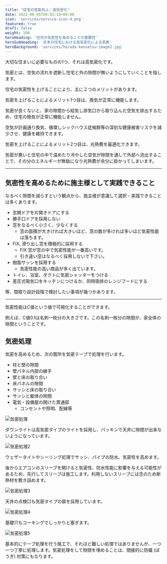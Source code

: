 ```yaml
---
title: "住宅の性能向上：高気密化"
date: 2022-08-05T09:03:13+09:00
icon: 'services/service-icon-4.png'
featured: true
draft: false
weight: 100
heroHeading: '住宅の気密性を高めることの重要性'
heroSubHeading: '日本の住宅における高気密化による恩恵'
heroBackground: 'services/harada-kensetsu-image2.jpg'
---
```


大切な住まいに必要なものの1つ、それは高気密化です。

気密とは、空気の流れを遮断し住宅と外の隙間が無いようにしていくことを指します。

住宅の気密性を上げることにより、主に２つのメリットがあります。

気密を上げることによるメリット1つ目は、換気が正常に機能します。

気密が良くないと、家の隙間から給気し排気口から取り込んだ空気を排出するため、住宅の換気が正常に機能しません。

空気が計画通り換気、循環しシックハウス症候群等の深刻な健康被害リスクを減少させ、健康を維持できます。

気密を上げることによるメリット2つ目は、光熱費を最適化できます。

気密が悪いと住宅の中で温めたり冷やした空気が隙間を通して外部へ流出することで、その分のエネルギーが無駄になり光熱費が余分に掛かってしまいます。

***

## 気密性を高めるために施主様として実践できること

なるべく隙間を減らすという観点から、施主様が意識して選択・実践できることは多くあります。

- 玄関ドアを片開きドアにする
- 勝手口ドアを採用しない
- 窓をなるべく小さく、少なくする
  - 窓の面積が大きければ大きいほど、窓の数が多ければ多いほど気密性能は落ちます。
- FIX, 滑り出し窓を積極的に採用する
  - FIX 窓が窓の中で気密性能が一番高いです。
  - 引き違い窓はなるべく採用しないで下さい。
- 樹脂サッシを採用する
  - 気密性能の高い商品が多く出ています。
- トイレ、浴室、ダクトに気密シャッターをつける
- 差圧式吸気口をキッチンにつけるか、同時吸排のレンジフードにする

等、間取り設計段階で検討したい事項が幾つかあります。

***

気密性能はC値という値で可視化することができます。

例えば、C値0.1は名刺一枚分の大きさです。この名刺一枚分の隙間が、家全体の隙間ということです。

## 気密処理

気密を高めるため、次の箇所を気密テープで処理を行います。

- 柱と壁の隙間
- 壁パネル内部の継手
- 壁と床の取り合い
- 床パネルの隙間
- サッシと床の取り合い
- サッシと躯体の隙間
- 電気・設備屋の開けた貫通部
  - コンセントや照明、配線等

![気密処理](/services/kimitsu.jpg)

ダウンライトは高気密タイプのライトを採用し、パッキンで天井に隙間が出来ないようになっています。

![気密処理2](/services/kimitsu2.png)

ウェザータイトやシーリング処理でサッシ、パイプの防水、気密性を高めます。

後からエアコンのスリーブを開けると気密性、防水性能に影響を与える可能性があるため、先行してスリーブは施工します。利用しないスリーブには念のため断熱材を敷き詰めます。

![気密処理3](/services/kimitsu3.jpg)

天井の点検口も気密タイプの扉を採用しています。

![気密処理4](/services/kimitsu4.JPG)

基礎穴もコーキングでしっかりと塞ぎます。

![気密処理5](/services/kimitsu5.jpg)

基本的にテープ処理を行う施工で、それほど難しい処理ではありませんが、一つ一つ丁寧に処理します。気密処理をして隙間を埋めることは、間接的に防蟻 (ぼうぎ) 対策にもなります。